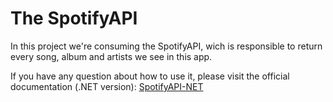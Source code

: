 <h1>The SpotifyAPI</h1>

<p>In this project we're consuming the SpotifyAPI, wich is responsible to return every song, album and artists we see in this app.</p>
<p>If you have any question about how to use it, please visit the official documentation (.NET version): <a href="https://github.com/JohnnyCrazy/SpotifyAPI-NET/tree/master" target="_blank">SpotifyAPI-NET</p>